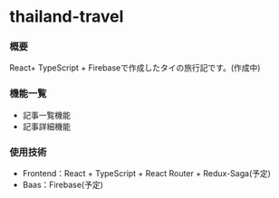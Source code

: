 # thailand-travel

### 概要
React+ TypeScript + Firebaseで作成したタイの旅行記です。(作成中)

### 機能一覧
* 記事一覧機能
* 記事詳細機能

### 使用技術
* Frontend：React + TypeScript + React Router + Redux-Saga(予定)
* Baas：Firebase(予定)
